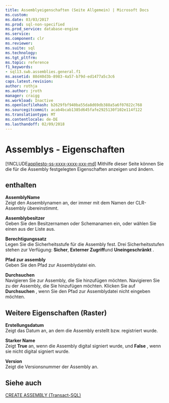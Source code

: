 ```yaml
---
title: Assemblyeigenschaften (Seite Allgemein) | Microsoft Docs
ms.custom: 
ms.date: 03/03/2017
ms.prod: sql-non-specified
ms.prod_service: database-engine
ms.service: 
ms.component: clr
ms.reviewer: 
ms.suite: sql
ms.technology: 
ms.tgt_pltfrm: 
ms.topic: reference
f1_keywords:
- sql13.swb.assemblies.general.f1
ms.assetid: 88d40d3b-8983-4a57-b79d-ed1477a5c3c6
caps.latest.revision: 
author: rothja
ms.author: jroth
manager: craigg
ms.workload: Inactive
ms.openlocfilehash: b2629fbf940ba55da8d69db388a5a6f07022c768
ms.sourcegitcommit: acab4bcab1385d645fafe2925130f102e114f122
ms.translationtype: MT
ms.contentlocale: de-DE
ms.lasthandoff: 02/09/2018
---
```

# <a name="assemblies---properties"></a>Assemblys - Eigenschaften
[!INCLUDE[appliesto-ss-xxxx-xxxx-xxx-md](../../includes/appliesto-ss-xxxx-xxxx-xxx-md.md)]
Mithilfe dieser Seite können Sie die für die Assembly festgelegten Eigenschaften anzeigen und ändern.  
  
## <a name="options"></a>enthalten  
 **AssemblyName**  
 Zeigt den Assemblynamen an, der immer mit dem Namen der CLR-Assembly übereinstimmt.  
  
 **Assemblybesitzer**  
 Geben Sie den Besitzernamen oder Schemanamen ein, oder wählen Sie einen aus der Liste aus.  
  
 **Berechtigungssatz**  
 Legen Sie die Sicherheitsstufe für die Assembly fest. Drei Sicherheitsstufen stehen zur Verfügung: **Sicher**, **Externer Zugriff**und **Uneingeschränkt** .  
  
 **Pfad zur assembly**  
 Geben Sie den Pfad zur Assemblydatei ein.  
  
 **Durchsuchen**  
 Navigieren Sie zur Assembly, die Sie hinzufügen möchten. Navigieren Sie zu der Assembly, die Sie hinzufügen möchten. Klicken Sie auf **Durchsuchen** , wenn Sie den Pfad zur Assemblydatei nicht eingeben möchten.  
  
## <a name="additional-properties-grid"></a>Weitere Eigenschaften (Raster)  
 **Erstellungsdatum**  
 Zeigt das Datum an, an dem die Assembly erstellt bzw. registriert wurde.  
  
 **Starker Name**  
 Zeigt **True** an, wenn die Assembly digital signiert wurde, und **False** , wenn sie nicht digital signiert wurde.  
  
 **Version**  
 Zeigt die Versionsnummer der Assembly an.  
  
## <a name="see-also"></a>Siehe auch  
 [CREATE ASSEMBLY &#40;Transact-SQL&#41;](../../t-sql/statements/create-assembly-transact-sql.md)  
  
  
